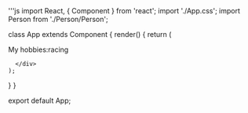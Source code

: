 ## 
'''js
import React, { Component } from 'react';
import './App.css';
import Person from './Person/Person';

class App extends Component {
  render() {
    return (
      <div className="App">
        <Person name = "Gao Yu" age = "18">My hobbies:racing</Person>
        <Person name = "Mike" age = "19"></Person>
        <Person name = "Marry" age = "20"></Person>

      </div>
    );
  }
}

export default App;